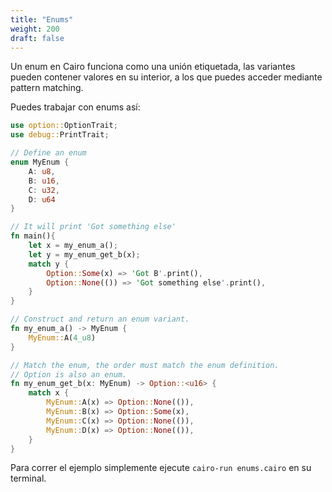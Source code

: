 ```yaml
---
title: "Enums"
weight: 200
draft: false
---
```


Un enum en Cairo funciona como una unión etiquetada, las variantes pueden contener valores en su interior, a los que puedes acceder mediante pattern matching.

Puedes trabajar con enums así:

```rust {.codebox}
use option::OptionTrait;
use debug::PrintTrait;

// Define an enum
enum MyEnum {
    A: u8,
    B: u16,
    C: u32,
    D: u64
}

// It will print 'Got something else'
fn main(){
    let x = my_enum_a();
    let y = my_enum_get_b(x);
    match y {
        Option::Some(x) => 'Got B'.print(),
        Option::None(()) => 'Got something else'.print(),
    } 
}

// Construct and return an enum variant.
fn my_enum_a() -> MyEnum {
    MyEnum::A(4_u8)
}

// Match the enum, the order must match the enum definition.
// Option is also an enum.
fn my_enum_get_b(x: MyEnum) -> Option::<u16> {
    match x {
        MyEnum::A(x) => Option::None(()),
        MyEnum::B(x) => Option::Some(x),
        MyEnum::C(x) => Option::None(()),
        MyEnum::D(x) => Option::None(()),
    }
}
```
Para correr el ejemplo simplemente ejecute `cairo-run enums.cairo` en su terminal.
